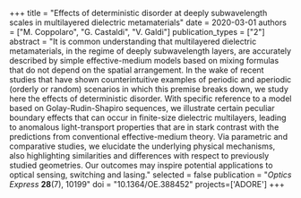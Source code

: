 +++
title = "Effects of deterministic disorder at deeply subwavelength scales in multilayered dielectric metamaterials"
date = 2020-03-01
authors = ["M. Coppolaro", "G. Castaldi", "V. Galdi"]
publication_types = ["2"]
abstract = "It is common understanding that multilayered dielectric metamaterials, in the regime of deeply subwavelength layers, are accurately described by simple effective-medium models based on mixing formulas that do not depend on the spatial arrangement. In the wake of recent studies that have shown counterintuitive examples of periodic and aperiodic (orderly or random) scenarios in which this premise breaks down, we study here the effects of deterministic disorder. With specific reference to a model based on Golay-Rudin-Shapiro sequences, we illustrate certain peculiar boundary effects that can occur in finite-size dielectric multilayers, leading to anomalous light-transport properties that are in stark contrast with the predictions from conventional effective-medium theory. Via parametric and comparative studies, we elucidate the underlying physical mechanisms, also highlighting similarities and differences with respect to previously studied geometries. Our outcomes may inspire potential applications to optical sensing, switching and lasing."
selected = false
publication = "*Optics Express* **28**(7), 10199"
doi = "10.1364/OE.388452"
projects=['ADORE']
+++
